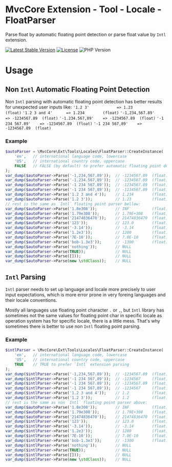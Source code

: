 # MvcCore Extension - Tool - Locale - FloatParser

Parse float by automatic floating point detection or parse float value by `Intl` extension.

[![Latest Stable Version](https://img.shields.io/badge/Stable-v4.3.1-brightgreen.svg?style=plastic)](https://github.com/mvccore/ext-tool-locale-parsefloat/releases)
[![License](https://img.shields.io/badge/Licence-BSD-brightgreen.svg?style=plastic)](https://mvccore.github.io/docs/mvccore/4.0.0/LICENCE.md)
![PHP Version](https://img.shields.io/badge/PHP->=5.4-brightgreen.svg?style=plastic)

# Usage

## Non `Intl` Automatic Floating Point Detection
Non `Intl` parsing with automatic floating point detection
has better results for unexpected user inputs like:
`'1.2 3'			=> 1.23			(float)`
`'1.2 3 and 4'		=> 1.234		(float)`
`'-1,234,567.89'	=> -1234567.89	(float)`
`'-1.234.567,89'	=> -1234567.89	(float)`
`'-1 234 567.89'	=> -1234567.89	(float)`
`'-1 234 567,89'	=> -1234567.89	(float)`

### Example
```php
$autoParser = \MvcCore\Ext\Tools\Locales\FloatParser::CreateInstance(
	'en',	// international language code, lowercase 
	'US', 	// international country code, uppercase
	FALSE	// FALSE (by default) to prefer automatic floating point detection
);
var_dump($autoParser->Parse('-1,234,567.89'));	// -1234567.89	(float)
var_dump($autoParser->Parse('-1.234.567,89'));	// -1234567.89	(float)
var_dump($autoParser->Parse('-1 234 567.89'));	// -1234567.89	(float)
var_dump($autoParser->Parse('-1 234 567,89'));	// -1234567.89	(float)
var_dump($autoParser->Parse('1.2 3 and 4'));	// 1.234		(float)
var_dump($autoParser->Parse('1.2 3'));			// 1.23			(float)
// rest is the same as `Intl` floating point parser bellow:
var_dump($autoParser->Parse('1.8e308'));		// INF			(float)
var_dump($autoParser->Parse('1.79e308'));		// 1.79E+308	(float)
var_dump($autoParser->Parse('21474836470'));	// 21474836470	(float)
var_dump($autoParser->Parse('123'));			// 123.0		(float)
var_dump($autoParser->Parse('-3.14'));			// -3.14		(float)
var_dump($autoParser->Parse('1.2e3'));			// 1200			(float)
var_dump($autoParser->Parse('7E-10'));			// 7.0E-10		(float)
var_dump($autoParser->Parse('bob-1.3e3'));		// -1300		(float)
var_dump($autoParser->Parse('nothing'));		// NULL
var_dump($autoParser->Parse(TRUE));				// NULL
var_dump($autoParser->Parse([]));				// NULL
var_dump($autoParser->Parse(new \stdClass));	// NULL
```

## `Intl` Parsing

`Intl` parser needs to set up language and locale more precisely
to user input expectations, which is more error prone in very 
foreing languages and their locale conventions. 

Mostly all languages use floating point character `.` or `,`, but `Intl` 
library has sometimes not the same values for floating point char in 
specific locale as operation system has for specific locale, there is 
a little mess. That's why sometimes there is better to use non `Intl` 
floating point parsing.

### Example
```php
$intlParser = \MvcCore\Ext\Tools\Locales\FloatParser::CreateInstance(
	'en',	// international language code, lowercase 
	'US', 	// international country code, uppercase
	TRUE	// TRUE to prefer `Intl` extension parsing
);
var_dump($intlParser->Parse('-1,234,567.89'));	// -1234567.89	(float)
var_dump($intlParser->Parse('-1 234 567,89'));	// -1234567		(float)
var_dump($intlParser->Parse('-1 234 567.89'));	// -1234567.89	(float)
var_dump($intlParser->Parse('-1 234 567,89'));	// -1234567		(float)
var_dump($intlParser->Parse('1.2 3 and 4'));	// 1.2			(float)
var_dump($intlParser->Parse('1.2 3'));			// 1.2			(float)
// rest is the same as non `Intl` floating point parser above:
var_dump($autoParser->Parse('1.8e308'));		// INF			(float)
var_dump($autoParser->Parse('1.79e308'));		// 1.79E+308	(float)
var_dump($autoParser->Parse('21474836470'));	// 21474836470	(float)
var_dump($intlParser->Parse('123'));			// 123.0		(float)
var_dump($intlParser->Parse('-3.14'));			// -3.14		(float)
var_dump($intlParser->Parse('1.2e3'));			// 1200			(float)
var_dump($intlParser->Parse('7E-10'));			// 7.0E-10		(float)
var_dump($intlParser->Parse('bob-1.3e3'));		// -1300		(float)
var_dump($intlParser->Parse('nothing'));		// NULL
var_dump($intlParser->Parse(TRUE));				// NULL
var_dump($intlParser->Parse([]));				// NULL
var_dump($intlParser->Parse(new \stdClass));	// NULL
```
